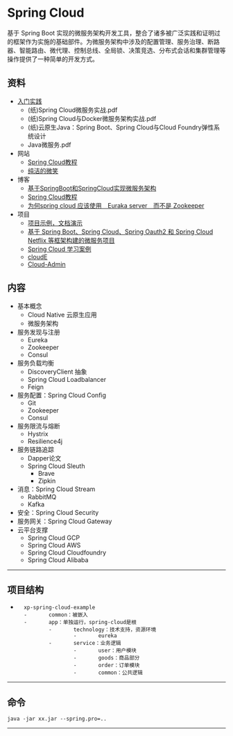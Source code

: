 #   Spring Cloud

基于 Spring Boot 实现的微服务架构开发工具，整合了诸多被广泛实践和证明过的框架作为实施的基础部件。为微服务架构中涉及的配置管理、服务治理、断路器、智能路由、微代理、控制总线、全局锁、决策竞选、分布式会话和集群管理等操作提供了一种简单的开发方式。

##  资料
-   [入门实践](action/README.md)
    -   (纸)Spring Cloud微服务实战.pdf
    -   (纸)Spring Cloud与Docker微服务架构实战.pdf
    -   (纸)云原生Java：Spring Boot、Spring Cloud与Cloud Foundry弹性系统设计
    -   Java微服务.pdf
-   网站
    -   [Spring Cloud教程](https://github.com/dyc87112/SpringCloud-Learning)
    -   [纯洁的微笑](http://www.ityouknow.com/spring-cloud.html)
-   博客
    -   [基于SpringBoot和SpringCloud实现微服务架构](https://blog.csdn.net/HQZ820844012/article/details/80400058)
    -   [Spring Cloud教程](https://www.cnblogs.com/chry/tag/Spring%20Cloud%E6%95%99%E7%A8%8B/)
    -   [为何spring cloud 应该使用　Euraka server　而不是 Zookeeper](https://blog.csdn.net/bigtree_3721/article/details/78389433)
-   项目
    -   [项目示例，文档演示](https://github.com/kaoshanji/example-spring-cloud)
    -   [基于 Spring Boot、Spring Cloud、Spring Oauth2 和 Spring Cloud Netflix 等框架构建的微服务项目](https://github.com/zhangxd1989/spring-boot-cloud)
    -   [Spring Cloud 学习案例](https://github.com/ityouknow/spring-cloud-examples)
    -   [cloudE](https://github.com/vangao1989/cloudE)
    -   [Cloud-Admin](https://gitee.com/minull/ace-security)

##  内容
-   基本概念
    -   Cloud Native 云原生应用
    -   微服务架构
-   服务发现与注册
    -   Eureka
    -   Zookeeper
    -   Consul
-   服务负载均衡
    -   DiscoveryClient 抽象
    -   Spring Cloud Loadbalancer
    -   Feign
-   服务配置：Spring Cloud Config
    -   Git
    -   Zookeeper
    -   Consul
-   服务限流与熔断
    -   Hystrix
    -   Resilience4j
-   服务链路追踪
    -   Dapper论文
    -   Spring Cloud Sleuth
        -   Brave
        -   Zipkin
-   消息：Spring Cloud Stream
    -   RabbitMQ
    -   Kafka
-   安全：Spring Cloud Security
-   服务网关：Spring Cloud Gateway
-   云平台支撑
    -   Spring Cloud GCP
    -   Spring Cloud AWS
    -   Spring Cloud Cloudfoundry
    -   Spring Cloud Alibaba


----

##      项目结构
-       xp-spring-cloud-example
        -       common：被嵌入
        -       app：单独运行，spring-cloud是根
                -       technology：技术支持，资源环境
                        -       eureka
                -       service：业务逻辑
                        -       user：用户模块
                        -       goods：商品部分
                        -       order：订单模块
                        -       common：公共逻辑


----

##      命令

```base
java -jar xx.jar --spring.pro=..

```


----